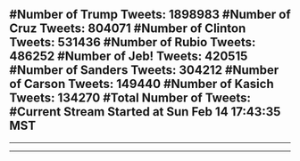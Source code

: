 #Number of Trump Tweets: 1898983
#Number of Cruz Tweets: 804071
#Number of Clinton Tweets: 531436
#Number of Rubio Tweets: 486252
#Number of Jeb! Tweets: 420515
#Number of Sanders Tweets: 304212
#Number of Carson Tweets: 149440
#Number of Kasich Tweets: 134270
#Total Number of Tweets:  
#Current Stream Started at Sun Feb 14 17:43:35 MST
---
---
---
